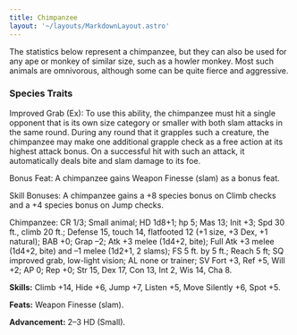 ```yaml
---
title: Chimpanzee
layout: '~/layouts/MarkdownLayout.astro'
---
```

The statistics below represent a chimpanzee, but they can also be used for any
ape or monkey of similar size, such as a howler monkey. Most such animals are
omnivorous, although some can be quite fierce and aggressive.

###  Species Traits

Improved Grab (Ex): To use this ability, the chimpanzee must hit a single
opponent that is its own size category or smaller with both slam attacks in
the same round. During any round that it grapples such a creature, the
chimpanzee may make one additional grapple check as a free action at its
highest attack bonus. On a successful hit with such an attack, it
automatically deals bite and slam damage to its foe.

Bonus Feat: A chimpanzee gains Weapon Finesse (slam) as a bonus feat.

Skill Bonuses: A chimpanzee gains a +8 species bonus on Climb checks and a +4
species bonus on Jump checks.

Chimpanzee: CR 1/3; Small animal; HD 1d8+1; hp 5; Mas 13; Init +3; Spd 30 ft.,
climb 20 ft.; Defense 15, touch 14, flatfooted 12 (+1 size, +3 Dex, +1
natural); BAB +0; Grap –2; Atk +3 melee (1d4+2, bite); Full Atk +3 melee
(1d4+2, bite) and –1 melee (1d2+1, 2 slams); FS 5 ft. by 5 ft.; Reach 5 ft; SQ
improved grab, low-light vision; AL none or trainer; SV Fort +3, Ref +5, Will
+2; AP 0; Rep +0; Str 15, Dex 17, Con 13, Int 2, Wis 14, Cha 8.

**Skills:** Climb +14, Hide +6, Jump +7, Listen +5, Move Silently +6, Spot +5.

**Feats:** Weapon Finesse (slam).

**Advancement:** 2–3 HD (Small).


